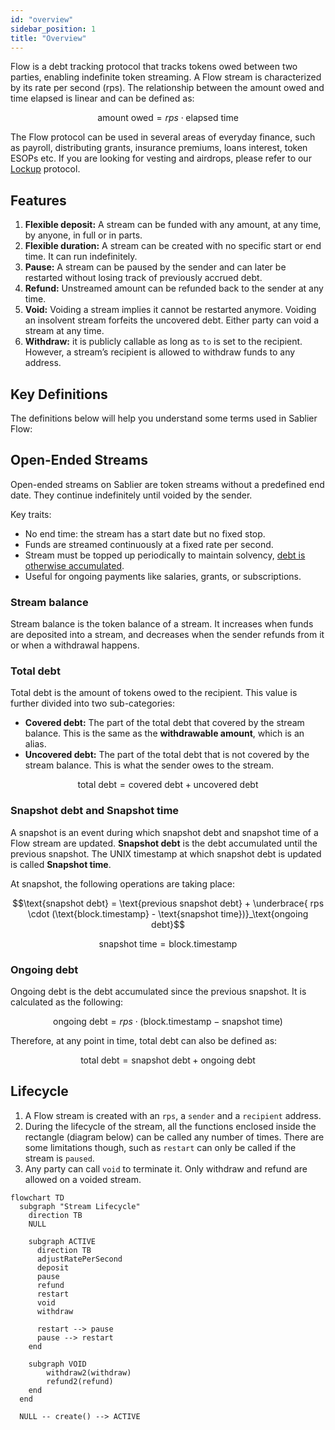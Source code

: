 ```yaml
---
id: "overview"
sidebar_position: 1
title: "Overview"
---
```


Flow is a debt tracking protocol that tracks tokens owed between two parties, enabling indefinite token streaming. A
Flow stream is characterized by its rate per second (rps). The relationship between the amount owed and time elapsed is
linear and can be defined as:

```math
\text{amount owed} = rps \cdot \text{elapsed time}
```

The Flow protocol can be used in several areas of everyday finance, such as payroll, distributing grants, insurance
premiums, loans interest, token ESOPs etc. If you are looking for vesting and airdrops, please refer to our
[Lockup](../lockup/overview) protocol.

## Features

1. **Flexible deposit:** A stream can be funded with any amount, at any time, by anyone, in full or in parts.
2. **Flexible duration:** A stream can be created with no specific start or end time. It can run indefinitely.
3. **Pause:** A stream can be paused by the sender and can later be restarted without losing track of previously accrued
   debt.
4. **Refund:** Unstreamed amount can be refunded back to the sender at any time.
5. **Void:** Voiding a stream implies it cannot be restarted anymore. Voiding an insolvent stream forfeits the uncovered
   debt. Either party can void a stream at any time.
6. **Withdraw:** it is publicly callable as long as `to` is set to the recipient. However, a stream’s recipient is
   allowed to withdraw funds to any address.

## Key Definitions

The definitions below will help you understand some terms used in Sablier Flow:

## Open-Ended Streams

Open-ended streams on Sablier are token streams without a predefined end date. They continue indefinitely until voided
by the sender.

Key traits:

- No end time: the stream has a start date but no fixed stop.
- Funds are streamed continuously at a fixed rate per second.
- Stream must be topped up periodically to maintain solvency,
  [debt is otherwise accumulated](/concepts/flow/overview#total-debt).
- Useful for ongoing payments like salaries, grants, or subscriptions.

### Stream balance

Stream balance is the token balance of a stream. It increases when funds are deposited into a stream, and decreases when
the sender refunds from it or when a withdrawal happens.

### Total debt

Total debt is the amount of tokens owed to the recipient. This value is further divided into two sub-categories:

- **Covered debt:** The part of the total debt that covered by the stream balance. This is the same as the
  **withdrawable amount**, which is an alias.
- **Uncovered debt:** The part of the total debt that is not covered by the stream balance. This is what the sender owes
  to the stream.

```math
\text{total debt} = \text{covered debt} + \text{uncovered debt}
```

### Snapshot debt and Snapshot time

A snapshot is an event during which snapshot debt and snapshot time of a Flow stream are updated. **Snapshot debt** is
the debt accumulated until the previous snapshot. The UNIX timestamp at which snapshot debt is updated is called
**Snapshot time**.

At snapshot, the following operations are taking place:

```math
\text{snapshot debt} = \text{previous snapshot debt} + \underbrace{
rps \cdot (\text{block.timestamp} - \text{snapshot time})}_\text{ongoing debt}
```

```math
\text{snapshot time} = \text{block.timestamp}
```

### Ongoing debt

Ongoing debt is the debt accumulated since the previous snapshot. It is calculated as the following:

```math
\text{ongoing debt} = rps \cdot (\text{block.timestamp} - \text{snapshot time})
```

Therefore, at any point in time, total debt can also be defined as:

```math
\text{total debt} = \text{snapshot debt} + \text{ongoing debt}
```

## Lifecycle

1. A Flow stream is created with an `rps`, a `sender` and a `recipient` address.
2. During the lifecycle of the stream, all the functions enclosed inside the rectangle (diagram below) can be called any
   number of times. There are some limitations though, such as `restart` can only be called if the stream is `paused`.
3. Any party can call `void` to terminate it. Only withdraw and refund are allowed on a voided stream.

```mermaid
flowchart TD
  subgraph "Stream Lifecycle"
    direction TB
    NULL

    subgraph ACTIVE
      direction TB
      adjustRatePerSecond
      deposit
      pause
      refund
      restart
      void
      withdraw

      restart --> pause
      pause --> restart
    end

    subgraph VOID
        withdraw2(withdraw)
        refund2(refund)
    end
  end

  NULL -- create() --> ACTIVE
```
